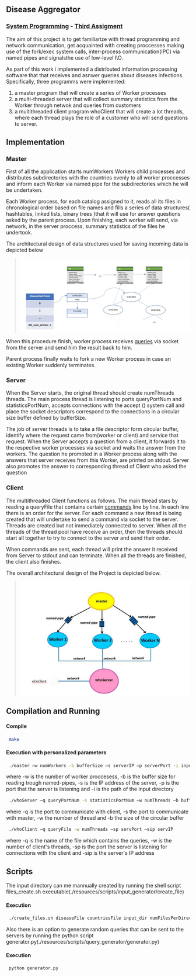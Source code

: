 ## Disease Aggregator

### [System Programming](http://cgi.di.uoa.gr/~mema/courses/k24/k24.html) - [Third Assigment](./resources/lib/hw3-spring-2020.pdf)

The aim of this project is to get familiarize with thread programming and network communication, get acquainted with creating proccesses making use of the fork/exec system calls, inter-process communication(IPC) via named pipes and signalsthe use of low-level I\O. 

As part of this work i implemented a distributed information processing software that that receives and asnwer queries about diseases infections. Specifically, three programms were  implemented: 
1) a master program that will create a series of Worker processes 
2) a multi-threaded server that will collect summary statistics from the Worker through netwok and queries from customers
3) a multithreaded client program whoClient that will create a lot threads, where each thread plays the role of a customer who will send questions to server.

## Implementation

### Master

First of all the application starts numWorkers Workers child processes and distributes subdirectories with the countries evenly to all worker proccesses and inform each Worker via named pipe for  the subdirectories which he will be undertaken.

Each Worker process, for each catalog assigned to it, reads all its files in chronological order based on file names and fills a series of data structures( hashtables, linked lists, binary trees )that it will use for answer questions asked by the parent process. Upon finishing, each worker will send, via network, in the server proccess, summary statistics of the files he undertook.

The architectural design of data structures used for saving incoming data is depicted below

>![alt text](./resources/lib/structs.c.jpg "Structs")

When this procedure finish, worker process receives [queries](./resources/lib/manual.txt) via socket from the server and send him the result back to him. 

Parent process finally waits to fork a new Worker process in case an existing Worker suddenly terminates.

### Server

When the Server starts, the original thread should create numThreads threads. The main process thread is listening to ports queryPortNum and statisticsPortNum, accepts connections with the accept () system call and place the socket descriptors correspond to the connections in a circular size buffer defined by bufferSize. 

The job of server threads is to take a file descriptor form circular buffer, identify where the request came from(worker or client) and service that request. When the Server accepts a question from a client, it forwards it to the respective worker processes via socket and waits the answer from the workers. The question he promoted in a Worker process along with the answers that server receives from this Worker, are printed on stdout. Server also promotes the answer to corresponding thread of Client who asked the question

### Client

The multithreaded Client functions as follows. The main thread stars by reading a queryFile that contains certain  [commands](./resources/lib/manual.txt) line by line. In each line there is an order for the server. For each command a new thread is being created that will undertake to send a command via socket to the server. Threads are created but not immediately connected to server. When all the threads of the thread pool have receive an order, then the threads should start all together to try to connect to the server and send their order.

When commands are sent, each thread will print the answer it received from Server to stdout and can terminate. When all the threads are finished, the client also finishes.


The overall architectural design of the Project is depicted below.

>![alt text](./resources/lib/overall.jpg "Overall")

## Compilation and Running

#### Compile
```bash
 make
```
#### Execution with personalized parameters

 ```bash
  ./master –w numWorkers -b bufferSize –s serverIP –p serverPort -i input_dir
 ```
where -w is the number of worker proccesess, -b is the buffer size for reading trough named-pipes, -s is the IP address of the server, -p is the port that the server is listening and -i is the path of the input directory

 ```bash
  ./whoServer –q queryPortNum -s statisticsPortNum –w numThreads –b bufferSize
 ```
where -q is the port to communicate with client, -s the port to communicate with master, -w the number of thread and -b the size of the circular buffer

 ```bash
  ./whoClient –q queryFile -w numThreads –sp servPort –sip servIP
 ```
where -q is the name of the file which contains the queries, -w is the number of client's threads, -sp is the port the server is listening for connections with the client and -sip is the server's IP address

## Scripts

The input directory can me mannually created by running the shell script files_create.sh executable(./resources/scripts/input_generator/create_file)

#### Execution
 ```bash
  ./create_files.sh diseaseFile countriesFile input_dir numFilesPerDirectory numRecordsPerFile
 ```
Also there is an option to generate random queries that can be sent to the servers by running the python script generator.py(./resources/scripts/query_generator/generator.py)

#### Execution
 ```bash
  python generator.py
 ```
